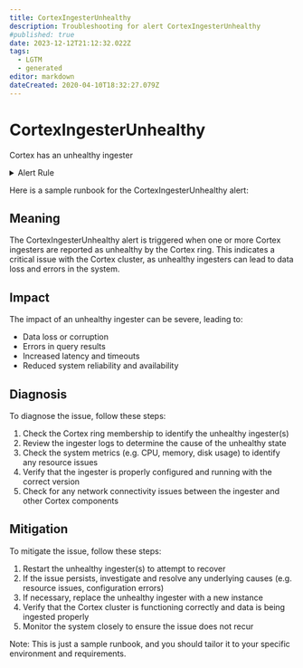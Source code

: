 ```yaml
---
title: CortexIngesterUnhealthy
description: Troubleshooting for alert CortexIngesterUnhealthy
#published: true
date: 2023-12-12T21:12:32.022Z
tags: 
  - LGTM
  - generated
editor: markdown
dateCreated: 2020-04-10T18:32:27.079Z
---
```


# CortexIngesterUnhealthy

Cortex has an unhealthy ingester

<details>
  <summary>Alert Rule</summary>

{{% rule "cortex/cortex-internal.yml" "CortexIngesterUnhealthy" %}}

{{% comment %}}

```yaml
alert: CortexIngesterUnhealthy
expr: cortex_ring_members{state="Unhealthy", name="ingester"} > 0
for: 0m
labels:
    severity: critical
annotations:
    summary: Cortex ingester unhealthy (instance {{ $labels.instance }})
    description: |-
        Cortex has an unhealthy ingester
          VALUE = {{ $value }}
          LABELS = {{ $labels }}
    runbook: https://github.com/srerun/prometheus-alerts/blob/main/content/runbooks/cortex-internal/CortexIngesterUnhealthy.md

```

{{% /comment %}}

</details>


Here is a sample runbook for the CortexIngesterUnhealthy alert:

## Meaning

The CortexIngesterUnhealthy alert is triggered when one or more Cortex ingesters are reported as unhealthy by the Cortex ring. This indicates a critical issue with the Cortex cluster, as unhealthy ingesters can lead to data loss and errors in the system.

## Impact

The impact of an unhealthy ingester can be severe, leading to:

* Data loss or corruption
* Errors in query results
* Increased latency and timeouts
* Reduced system reliability and availability

## Diagnosis

To diagnose the issue, follow these steps:

1. Check the Cortex ring membership to identify the unhealthy ingester(s)
2. Review the ingester logs to determine the cause of the unhealthy state
3. Check the system metrics (e.g. CPU, memory, disk usage) to identify any resource issues
4. Verify that the ingester is properly configured and running with the correct version
5. Check for any network connectivity issues between the ingester and other Cortex components

## Mitigation

To mitigate the issue, follow these steps:

1. Restart the unhealthy ingester(s) to attempt to recover
2. If the issue persists, investigate and resolve any underlying causes (e.g. resource issues, configuration errors)
3. If necessary, replace the unhealthy ingester with a new instance
4. Verify that the Cortex cluster is functioning correctly and data is being ingested properly
5. Monitor the system closely to ensure the issue does not recur

Note: This is just a sample runbook, and you should tailor it to your specific environment and requirements.